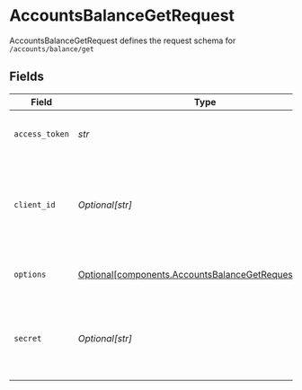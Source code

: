 # AccountsBalanceGetRequest

AccountsBalanceGetRequest defines the request schema for `/accounts/balance/get`


## Fields

| Field                                                                                                                                            | Type                                                                                                                                             | Required                                                                                                                                         | Description                                                                                                                                      |
| ------------------------------------------------------------------------------------------------------------------------------------------------ | ------------------------------------------------------------------------------------------------------------------------------------------------ | ------------------------------------------------------------------------------------------------------------------------------------------------ | ------------------------------------------------------------------------------------------------------------------------------------------------ |
| `access_token`                                                                                                                                   | *str*                                                                                                                                            | :heavy_check_mark:                                                                                                                               | The access token associated with the Item data is being requested for.                                                                           |
| `client_id`                                                                                                                                      | *Optional[str]*                                                                                                                                  | :heavy_minus_sign:                                                                                                                               | Your Plaid API `client_id`. The `client_id` is required and may be provided either in the `PLAID-CLIENT-ID` header or as part of a request body. |
| `options`                                                                                                                                        | [Optional[components.AccountsBalanceGetRequestOptions]](../../models/shared/accountsbalancegetrequestoptions.md)                                 | :heavy_minus_sign:                                                                                                                               | An optional object to filter `/accounts/balance/get` results.                                                                                    |
| `secret`                                                                                                                                         | *Optional[str]*                                                                                                                                  | :heavy_minus_sign:                                                                                                                               | Your Plaid API `secret`. The `secret` is required and may be provided either in the `PLAID-SECRET` header or as part of a request body.          |